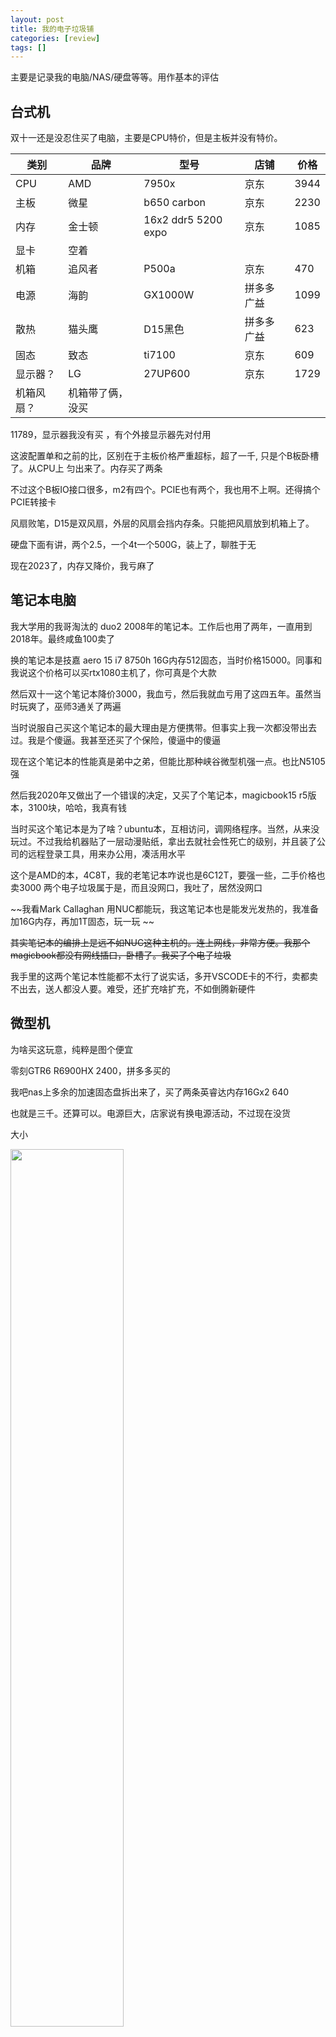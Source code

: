 ```yaml
---
layout: post
title: 我的电子垃圾铺
categories: [review]
tags: []
---
```

主要是记录我的电脑/NAS/硬盘等等。用作基本的评估

<!-- more -->

## 台式机

双十一还是没忍住买了电脑，主要是CPU特价，但是主板并没有特价。

| 类别       | 品牌             | 型号                | 店铺       | 价格 |
| ---------- | ---------------- | ------------------- | ---------- | ---- |
| CPU        | AMD              | 7950x               | 京东       | 3944 |
| 主板       | 微星             | b650 carbon         | 京东       | 2230 |
| 内存       | 金士顿           | 16x2 ddr5 5200 expo | 京东       | 1085 |
| 显卡       | 空着             |                     |            |      |
| 机箱       | 追风者           | P500a               | 京东       | 470  |
| 电源       | 海韵             | GX1000W             | 拼多多广益 | 1099 |
| 散热       | 猫头鹰           | D15黑色             | 拼多多广益 | 623  |
| 固态       | 致态             | ti7100              | 京东       | 609  |
| 显示器？   | LG               | 27UP600             | 京东       | 1729 |
| 机箱风扇？ | 机箱带了俩，没买 |                     |            |      |

11789，显示器我没有买 ，有个外接显示器先对付用

这波配置单和之前的比，区别在于主板价格严重超标，超了一千, 只是个B板卧槽了。从CPU上 匀出来了。内存买了两条

不过这个B板IO接口很多，m2有四个。PCIE也有两个，我也用不上啊。还得搞个PCIE转接卡

风扇败笔，D15是双风扇，外层的风扇会挡内存条。只能把风扇放到机箱上了。

硬盘下面有讲，两个2.5，一个4t一个500G，装上了，聊胜于无

现在2023了，内存又降价，我亏麻了

## 笔记本电脑

我大学用的我哥淘汰的 duo2 2008年的笔记本。工作后也用了两年，一直用到2018年。最终咸鱼100卖了

换的笔记本是技嘉 aero 15 i7 8750h 16G内存512固态，当时价格15000。同事和我说这个价格可以买rtx1080主机了，你可真是个大款

然后双十一这个笔记本降价3000，我血亏，然后我就血亏用了这四五年。虽然当时玩爽了，巫师3通关了两遍

当时说服自己买这个笔记本的最大理由是方便携带。但事实上我一次都没带出去过。我是个傻逼。我甚至还买了个保险，傻逼中的傻逼

现在这个笔记本的性能真是弟中之弟，但能比那种峡谷微型机强一点。也比N5105强

然后我2020年又做出了一个错误的决定，又买了个笔记本，magicbook15 r5版本，3100块，哈哈，我真有钱

当时买这个笔记本是为了啥？ubuntu本，互相访问，调网络程序。当然，从来没玩过。不过我给机器贴了一层动漫贴纸，拿出去就社会性死亡的级别，并且装了公司的远程登录工具，用来办公用，凑活用水平

这个是AMD的本，4C8T，我的老笔记本咋说也是6C12T，要强一些，二手价格也卖3000 两个电子垃圾属于是，而且没网口，我吐了，居然没网口

~~我看Mark Callaghan 用NUC都能玩，我这笔记本也是能发光发热的，我准备加16G内存，再加1T固态，玩一玩 ~~

~~其实笔记本的编排上是远不如NUC这种主机的。连上网线，非常方便。我那个magicbook都没有网线插口，卧槽了。我买了个电子垃圾~~

我手里的这两个笔记本性能都不太行了说实话，多开VSCODE卡的不行，卖都卖不出去，送人都没人要。难受，还扩充啥扩充，不如倒腾新硬件

## 微型机

为啥买这玩意，纯粹是图个便宜

零刻GTR6 R6900HX 2400，拼多多买的

我吧nas上多余的加速固态盘拆出来了，买了两条英睿达内存16Gx2 640

也就是三千。还算可以。电源巨大，店家说有换电源活动，不过现在没货

大小

<img src="https://user-images.githubusercontent.com/8872493/215332651-8d2ed75e-e2ed-44ae-9048-38e632d0df7a.jpg" alt=""  width="60%">

接口

<img src="https://user-images.githubusercontent.com/8872493/215332675-8e505e6e-33ec-4585-9105-ae8b3cbdc639.jpg" alt=""  width="60%">

<img src="https://user-images.githubusercontent.com/8872493/215332678-bf9b2fa8-1d02-42db-b033-65723c15230d.jpg" alt=""  width="60%">

真不如给两个网口，这么多USB/HDMI有用不到，零刻还有一个新版本，四个HDMI，逆天

内部接口

<img src="https://user-images.githubusercontent.com/8872493/215332702-1edecd95-5f98-4609-938f-952fe7a01e30.jpg" alt=""  width="60%">

两个内存DDR5口，罗起来的，两个M2，比较常规，笔记本都这样

另外需要设置下BIOS，这个机器集显性能不弱，类似1050TI了，打个游戏60帧没问题，但是我用不到，得调小内存使用

我为啥买这玩意？当轻便开发机使用。

## NAS && 硬盘

今年我买了个n5105的nas机器， 8G内存，价格还可以 2400.绿联dx4600，用了就发现非常爽，访问文件非常舒服，一个局域网互联非常爽。

为啥之前没有买，首先群晖/威联通的机器，垃圾硬件，就是抢钱。自己买设备拼可以算一下价格

n5105 畅网的板子，900块

电源，随便买个，300

机箱，多盘位的，为nas设计的，起码500，也可以搞个垃圾蜗牛，100，之前没搞是因为，不放心，自己去咸鱼捡电源机箱，我真怕着火

风扇 整几把也就50块顶天，转接线也就50拿下

内存条8g的150，咸鱼捡也是这个价，这个机器对于nas服务属于过剩的，8g够用了。当然想跑多个docker也可以加

这些算起来1600左右就可以搞一套了。我买的方案是2400，实际上就是花钱图省心了，系统什么的不用自己搞

docker搞一个qtorrent，搞一个jellyfin海报墙，够用了，qtorrent做了内存限制，平时也就占用1G左右，jellyfin占用200M，有时候占用1G

这个机器是4盘位 + 2个m2位置 + 两个sodimm d4内存位置，扩展空间还是很大的，~~我准备双十一买个16内存放上去~~ 咸鱼买了一条8G内存，105，放上去了。docker两个最多占用2G，压力还是比较低的

两个M2位置，放了一个固态 (hp ex900 现在价格270，当年600买的)~~用来做加速~~，~~双十一准备买个rc20 1t用来放docker/小的文件之类的~~。海康威视的固态也非常便宜，出于支持国货买了一条，放在另一个M2位置了。装一些照片之类的，也放了docker

> 经我的踩坑，机械盘放docker加上机械盘跑下载，会掉盘，同时加速盘也会掉盘，这个应该是绿联系统UGOS的bug，我直接拆了放在别的机器上了
>
> 我把docker搬迁到另一个ssd，原来的读ssd用起来没啥问题了。ssd只能加速一块机械盘是个败笔。不过我基本上都下载到下载盘来看。也还好

nas还需要整个UPS，我已经看中了山特 850 双十一买上。价格可以接受，个头和鞋盒差不多，nas也支持，这个价格一直 是499，淘宝430.,我在淘宝上买了

---

我有好多硬盘，也坏了好多

2.5寸的，我有两个希捷4t一个希捷5t，存电影，没装满。现在想来这三个明明可以买8T空气盘的。败笔了，当时考虑搬家，其实硬盘大小不是问题，防磕碰才是问题

一个拆了放台式机，一个拆了放NAS了，一个闲置

一个西数 500G接口挂了，我没拆开就直接扔了

两个三星500G，大学（2013年）买的，供电接口都坏了，买了个硬盘盒(20块)挨个试，只有一个还能用，感觉也经常出问题，比较搞笑的是这俩三星拆开内部是东芝的盘

能用的拆了放台式机了，硬盘盒转手五块咸鱼出了

3.5寸的，有一个东芝2T，也是大学（2013年）买的，供电也坏了。拆了放nas里做下载盘了。随时做好报废准备

有一个西数 12T，亚马逊海淘的，1300吧，外接使用，直接拆了放NAS，外接壳50卖了，结果发现人家都卖100，亏

买了个HC550 16T，1580 现在1600，放NAS

HC550都说噪音恐怖，我的测试，没有我的东芝2T响

---

NAS目前运行情况

<img src="https://wanghenshui.github.io/assets/nas.png" alt=""  width="50%">

磁盘空间情况

<img src="https://wanghenshui.github.io/assets/nas.jpg" alt=""  width="50%">

30T还是有点不够用的感觉，松鼠症严重，随便一下载就满了 ~~不要问有多少黄片~~

---

看到这里或许你有建议或者疑问或者指出我的错误，请留言评论或者邮件mailto:wanghenshui@qq.com, 多谢!  你的评论非常重要！

<details>
<summary>觉得写的不错可以点开扫码赞助几毛</summary>
<img src="https://wanghenshui.github.io/assets/wepay.png" alt="微信转账">
</details>
